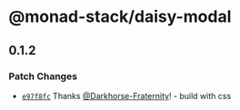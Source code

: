 # @monad-stack/daisy-modal

## 0.1.2

### Patch Changes

- [`e97f8fc`](https://github.com/Darkhorse-Fraternity/monad-stack/commit/e97f8fca8ee56c14e4a773081f0c9901c90c12f9) Thanks [@Darkhorse-Fraternity](https://github.com/Darkhorse-Fraternity)! - build with css
